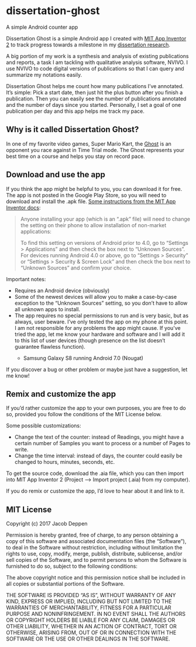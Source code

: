 # dissertation-ghost
A simple Android counter app

Dissertation Ghost is a simple Android app I created with [MIT App Inventor 2](http://appinventor.mit.edu/explore/) to track progress towards a milestone in my [dissertation research](https://jacobdeppen.wordpress.com/).

A big portion of my work is a synthesis and analysis of existing publications and reports, a task I am tackling with qualitative analysis software, NVIVO. I use NVIVO to code digital versions of publications so that I can query and summarize my notations easily.

Dissertation Ghost helps me count how many publications I’ve annotated. It’s simple: Pick a start date, then just hit the plus button after you finish a publication. Then you can easily see the number of publications annotated and the number of days since you started. Personally, I set a goal of one publication per day and this app helps me track my pace.

<h2>Why is it called Dissertation Ghost?</h2>

In one of my favorite video games, Super Mario Kart, the [Ghost](https://www.mariowiki.com/Ghost_(Mario_Kart)) is an opponent you race against in Time Trial mode. The Ghost represents your best time on a course and helps you stay on record pace.

<h2>Download and use the app</h2>

If you think the app might be helpful to you, you can download it for free. The app is not posted in the Google Play Store, so you will need to download and install the .apk file. [Some instructions from the MIT App Inventor docs](http://appinventor.mit.edu/explore/ai2/share.html):

<blockquote>Anyone installing your app (which is an “.apk” file) will need to change the setting on their phone to allow installation of non-market applications:

To find this setting on versions of Android prior to 4.0, go to “Settings > Applications” and then check the box next to “Unknown Sources”. For devices running Android 4.0 or above, go to “Settings > Security” or “Settings > Security & Screen Lock” and then check the box next to “Unknown Sources” and confirm your choice.</blockquote>

Important notes:
<ul>
<li>Requires an Android device (obviously)</li>
<li>Some of the newest devices will allow you to make a case-by-case exception to the “Unknown Sources” setting, so you don’t have to allow all unknown apps to install.</li>
<li>The app requires no special permissions to run and is very basic, but as always, user beware. I’ve only tested the app on my phone at this point. I am not responsible for any problems the app might cause. If you’ve tried the app, let me know your hardware and software and I will add it to this list of user devices (though presence on the list doesn’t guarantee flawless function).</li>
<ul><li>Samsung Galaxy S8 running Android 7.0 (Nougat)</li></ul></ul>

If you discover a bug or other problem or maybe just have a suggestion, let me know!

<h2>Remix and customize the app</h2>

If you’d rather customize the app to your own purposes, you are free to do so, provided you follow the conditions of the MIT License below.

Some possible customizations:
<ul>
<li>Change the text of the counter: instead of Readings, you might have a certain number of Samples you want to process or a number of Pages to write.</li>
<li>Change the time interval: instead of days, the counter could easily be changed to hours, minutes, seconds, etc.</li>
</ul>

To get the source code, download the .aia file, which you can then import into MIT App Inventor 2 (Project –> Import project (.aia) from my computer).

If you do remix or customize the app, I’d love to hear about it and link to it.

<h2>MIT License</h2>
Copyright (c) 2017 Jacob Deppen

Permission is hereby granted, free of charge, to any person obtaining a copy of this software and associated documentation files (the “Software”), to deal in the Software without restriction, including without limitation the rights to use, copy, modify, merge, publish, distribute, sublicense, and/or sell copies of the Software, and to permit persons to whom the Software is furnished to do so, subject to the following conditions:

The above copyright notice and this permission notice shall be included in all copies or substantial portions of the Software.

THE SOFTWARE IS PROVIDED “AS IS”, WITHOUT WARRANTY OF ANY KIND, EXPRESS OR IMPLIED, INCLUDING BUT NOT LIMITED TO THE WARRANTIES OF MERCHANTABILITY, FITNESS FOR A PARTICULAR PURPOSE AND NONINFRINGEMENT. IN NO EVENT SHALL THE AUTHORS OR COPYRIGHT HOLDERS BE LIABLE FOR ANY CLAIM, DAMAGES OR OTHER LIABILITY, WHETHER IN AN ACTION OF CONTRACT, TORT OR OTHERWISE, ARISING FROM, OUT OF OR IN CONNECTION WITH THE SOFTWARE OR THE USE OR OTHER DEALINGS IN THE SOFTWARE.
